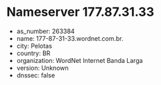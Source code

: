 # Nameserver 177.87.31.33

* as_number: 263384
* name: 177-87-31-33.wordnet.com.br.
* city: Pelotas
* country: BR
* organization: WordNet Internet Banda Larga
* version: Unknown
* dnssec: false
